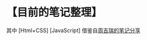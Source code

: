 # 【目前的笔记整理】

其中 [Html+CSS] [JavaScript] 借鉴自[周吉瑞的笔记分享](https://github.com/JERRY-Z-J-R/I-love-you-3-thousand)

  